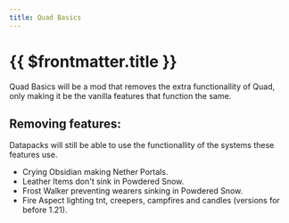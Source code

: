 ```yaml
---
title: Quad Basics
---
```


# {{ $frontmatter.title }}

Quad Basics will be a mod that removes the extra functionallity of Quad, only making it be the vanilla features that function the same.

## Removing features:

Datapacks will still be able to use the functionallity of the systems these features use.

- Crying Obsidian making Nether Portals.
- Leather Items don't sink in Powdered Snow.
- Frost Walker preventing wearers sinking in Powdered Snow.
- Fire Aspect lighting tnt, creepers, campfires and candles (versions for before 1.21).
